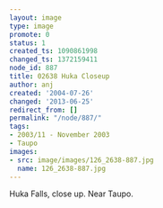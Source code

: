 ```yaml
---
layout: image
type: image
promote: 0
status: 1
created_ts: 1090861998
changed_ts: 1372159411
node_id: 887
title: 02638 Huka Closeup
author: anj
created: '2004-07-26'
changed: '2013-06-25'
redirect_from: []
permalink: "/node/887/"
tags:
- 2003/11 - November 2003
- Taupo
images:
- src: image/images/126_2638-887.jpg
  name: 126_2638-887.jpg
---
```

Huka Falls, close up.  Near Taupo.

